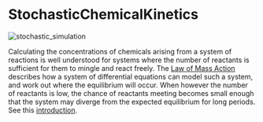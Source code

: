 # StochasticChemicalKinetics

 
![stochastic_simulation](https://00e9e64bac6c7961c9c43f67a67ca4d10cd092b7219fc8c326-apidata.googleusercontent.com/download/storage/v1/b/aidan_images/o/Stochastic.png?qk=AD5uMEtes6ENbtdrNB1_30qpRK0rBQNBrADtdv3gn-0M_3fwQGa0qY1ZyeYkyFjM4xfLn0GG2OF13lQdZEGOtEceqMHON1NwV4C434gsYWl7pheGiVlkzaj63h9xFwP3y4VbhHQz4TIkqFcQ66Ygntyn2QIUP_-LpcQ6wt5znxEzxScHppvv014gmH1x1zkAB3BirokWBqIqe7nqxydW0FVoZ2LlJWTGQDdoYl-ghln4G4GEshf4q5NJK7YzL_DByfqBm-vm-oRQWaMuB6SJUXJePaWagx0meaxGl-CyVFyyzAhpqLTqbVvNAThBAV_11R7IABhbEBX4YCWH57wuTiaeI49OW_qXon7O-3LtQ9y4GL8gT7O2zgvUDKlQUMWzdvInXDWiSsKaCwtOdlCvboH86PoLBYHCtMyCRsFanqSqE-A7LW9T4rI5BEDVz9JsqO9jVALd4OMH6374Sd2ypA2M3NoaxWh_lUSotiRcaSNPl_OCzjq_YE24hEfotHIu0om3jQmEutJunKBaCCERfv8vrSh8K5tMZFuYFXUx6R4QRmElewjmdwbK_CPfCCOslPoYU-eHDhy8OHEYft0jKzdeMWoqCzATIGaH7lcmXNzP2YkaLZHRzHTSREl39bGbv8JqktdxqyzoaDGWb9oHiSvc2r8_dPSyCK3ZE8ZfrOwD4pH3sOw9JzCq53oNM43aXqo3ZaSZ0O3qkMHFyzVx1CsZX5oJH5mZHKliwmyAyqYyWIZgzLw70BdmjR_yMOMW5Kjc92i32z5T8ehBAVz6C472SdmiwLIl0g "A+A->0;A+B->0;0->A;0->B")

Calculating the concentrations of chemicals arising from a system of reactions is well understood for systems where the number of reactants is sufficient for them to mingle and react freely. The [Law of Mass Action](https://en.wikipedia.org/wiki/Law_of_mass_action) describes how a system of differential equations can model such a system, and work out where the equilibrium will occur. When however the number of reactants is low, the chance of reactants meeting becomes small enough that the system may diverge from the expected equilibrium for long periods. See this [introduction](https://people.maths.ox.ac.uk/erban/Education/StochReacDiff.pdf). 


